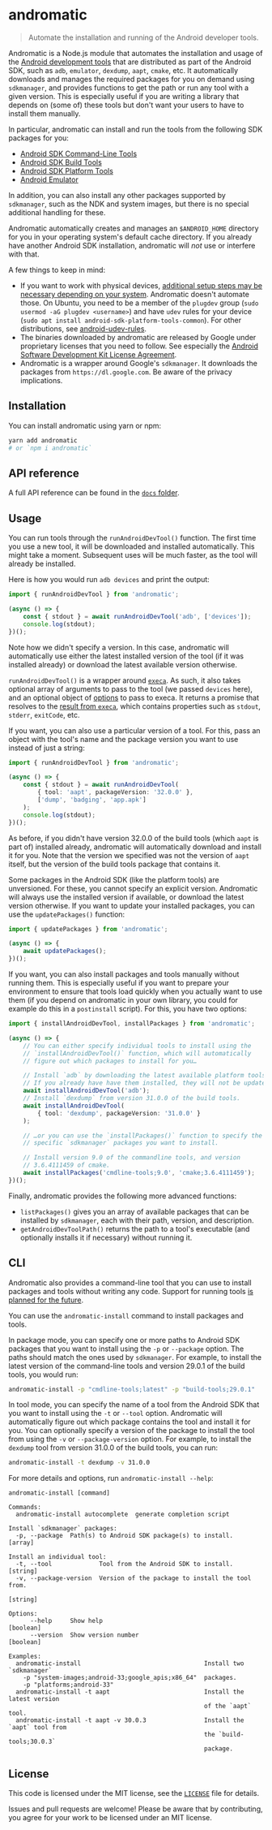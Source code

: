 # andromatic

> Automate the installation and running of the Android developer tools.

Andromatic is a Node.js module that automates the installation and usage of the [Android development tools](https://developer.android.com/tools) that are distributed as part of the Android SDK, such as `adb`, `emulator`, `dexdump`, `aapt`, `cmake`, etc. It automatically downloads and manages the required packages for you on demand using `sdkmanager`, and provides functions to get the path or run any tool with a given version. This is especially useful if you are writing a library that depends on (some of) these tools but don't want your users to have to install them manually.

In particular, andromatic can install and run the tools from the following SDK packages for you:

* [Android SDK Command-Line Tools](https://developer.android.com/tools#tools-sdk)
* [Android SDK Build Tools](https://developer.android.com/tools#tools-build)
* [Android SDK Platform Tools](https://developer.android.com/tools#tools-platform)
* [Android Emulator](https://developer.android.com/tools#tools-emulator)

In addition, you can also install any other packages supported by `sdkmanager`, such as the NDK and system images, but there is no special additional handling for these.

Andromatic automatically creates and manages an `$ANDROID_HOME` directory for you in your operating system's default cache directory. If you already have another Android SDK installation, andromatic will _not_ use or interfere with that.

A few things to keep in mind:

* If you want to work with physical devices, [additional setup steps may be necessary depending on your system](https://developer.android.com/studio/run/device#setting-up). Andromatic doesn't automate those. On Ubuntu, you need to be a member of the `plugdev` group (`sudo usermod -aG plugdev <username>`) and have `udev` rules for your device (`sudo apt install android-sdk-platform-tools-common`). For other distributions, see [android-udev-rules](https://github.com/M0Rf30/android-udev-rules).
* The binaries downloaded by andromatic are released by Google under proprietary licenses that you need to follow. See especially the [Android Software Development Kit License Agreement](https://developer.android.com/studio/terms).
* Andromatic is a wrapper around Google's `sdkmanager`. It downloads the packages from `https://dl.google.com`. Be aware of the privacy implications.

## Installation

You can install andromatic using yarn or npm:

```sh
yarn add andromatic
# or `npm i andromatic`
```

## API reference

A full API reference can be found in the [`docs` folder](/docs/README.md).

## Usage

You can run tools through the `runAndroidDevTool()` function. The first time you use a new tool, it will be downloaded and installed automatically. This might take a moment. Subsequent uses will be much faster, as the tool will already be installed.

Here is how you would run `adb devices` and print the output:

```ts
import { runAndroidDevTool } from 'andromatic';

(async () => {
    const { stdout } = await runAndroidDevTool('adb', ['devices']);
    console.log(stdout);
})();
```

Note how we didn't specify a version. In this case, andromatic will automatically use either the latest installed version of the tool (if it was installed already) or download the latest available version otherwise.

`runAndroidDevTool()` is a wrapper around [`execa`](https://github.com/sindresorhus/execa). As such, it also takes optional array of arguments to pass to the tool (we passed `devices` here), and an optional object of [options](https://github.com/sindresorhus/execa#options-1) to pass to execa. It returns a promise that resolves to the [result from `execa`](https://github.com/sindresorhus/execa#childprocess), which contains properties such as `stdout`, `stderr`, `exitCode`, etc.

If you want, you can also use a particular version of a tool. For this, pass an object with the tool's name and the package version you want to use instead of just a string:

```ts
import { runAndroidDevTool } from 'andromatic';

(async () => {
    const { stdout } = await runAndroidDevTool(
        { tool: 'aapt', packageVersion: '32.0.0' },
        ['dump', 'badging', 'app.apk']
    );
    console.log(stdout);
})();
```

As before, if you didn't have version 32.0.0 of the build tools (which `aapt` is part of) installed already, andromatic will automatically download and install it for you. Note that the version we specified was not the version of `aapt` itself, but the version of the build tools package that contains it.

Some packages in the Android SDK (like the platform tools) are unversioned. For these, you cannot specify an explicit version. Andromatic will always use the installed version if available, or download the latest version otherwise. If you want to update your installed packages, you can use the `updatePackages()` function:

```ts
import { updatePackages } from 'andromatic';

(async () => {
    await updatePackages();
})();
```

If you want, you can also install packages and tools manually without running them. This is especially useful if you want to prepare your environment to ensure that tools load quickly when you actually want to use them (if you depend on andromatic in your own library, you could for example do this in a `postinstall` script). For this, you have two options:

```ts
import { installAndroidDevTool, installPackages } from 'andromatic';

(async () => {
    // You can either specify individual tools to install using the
    // `installAndroidDevTool()` function, which will automatically
    // figure out which packages to install for you…

    // Install `adb` by downloading the latest available platform tools.
    // If you already have have them installed, they will not be updated.
    await installAndroidDevTool('adb');
    // Install `dexdump` from version 31.0.0 of the build tools.
    await installAndroidDevTool(
        { tool: 'dexdump', packageVersion: '31.0.0' }
    );

    // …or you can use the `installPackages()` function to specify the
    // specific `sdkmanager` packages you want to install.

    // Install version 9.0 of the commandline tools, and version
    // 3.6.4111459 of cmake.
    await installPackages('cmdline-tools;9.0', 'cmake;3.6.4111459');
})();
```

Finally, andromatic provides the following more advanced functions:

* `listPackages()` gives you an array of available packages that can be installed by `sdkmanager`, each with their path, version, and description.
* `getAndroidDevToolPath()` returns the path to a tool's executable (and optionally installs it if necessary) without running it.

## CLI

Andromatic also provides a command-line tool that you can use to install packages and tools without writing any code. Support for running tools [is planned for the future](https://github.com/tweaselORG/andromatic/issues/2).

You can use the `andromatic-install` command to install packages and tools.

In package mode, you can specify one or more paths to Android SDK packages that you want to install using the `-p` or `--package` option. The paths should match the ones used by `sdkmanager`. For example, to install the latest version of the command-line tools and version 29.0.1 of the build tools, you would run:

```sh
andromatic-install -p "cmdline-tools;latest" -p "build-tools;29.0.1"
```

In tool mode, you can specify the name of a tool from the Android SDK that you want to install using the `-t` or `--tool` option. Andromatic will automatically figure out which package contains the tool and install it for you. You can optionally specify a version of the package to install the tool from using the `-v` or `--package-version` option. For example, to install the `dexdump` tool from version 31.0.0 of the build tools, you can run:

```sh
andromatic-install -t dexdump -v 31.0.0
```

For more details and options, run `andromatic-install --help`:

```
andromatic-install [command]

Commands:
  andromatic-install autocomplete  generate completion script

Install `sdkmanager` packages:
  -p, --package  Path(s) to Android SDK package(s) to install.             [array]

Install an individual tool:
  -t, --tool             Tool from the Android SDK to install.            [string]
  -v, --package-version  Version of the package to install the tool from.
                                                                          [string]

Options:
      --help     Show help                                               [boolean]
      --version  Show version number                                     [boolean]

Examples:
  andromatic-install                                  Install two `sdkmanager`
    -p "system-images;android-33;google_apis;x86_64"  packages.
    -p "platforms;android-33"   
  andromatic-install -t aapt                          Install the latest version
                                                      of the `aapt` tool.
  andromatic-install -t aapt -v 30.0.3                Install the `aapt` tool from
                                                      the `build-tools;30.0.3`
                                                      package.
```

## License

This code is licensed under the MIT license, see the [`LICENSE`](LICENSE) file for details.

Issues and pull requests are welcome! Please be aware that by contributing, you agree for your work to be licensed under an MIT license.

